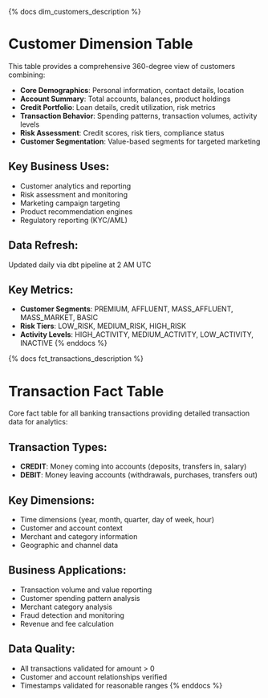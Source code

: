 {% docs dim_customers_description %}
# Customer Dimension Table

This table provides a comprehensive 360-degree view of customers combining:

- **Core Demographics**: Personal information, contact details, location
- **Account Summary**: Total accounts, balances, product holdings
- **Credit Portfolio**: Loan details, credit utilization, risk metrics  
- **Transaction Behavior**: Spending patterns, transaction volumes, activity levels
- **Risk Assessment**: Credit scores, risk tiers, compliance status
- **Customer Segmentation**: Value-based segments for targeted marketing

## Key Business Uses:
- Customer analytics and reporting
- Risk assessment and monitoring
- Marketing campaign targeting
- Product recommendation engines
- Regulatory reporting (KYC/AML)

## Data Refresh:
Updated daily via dbt pipeline at 2 AM UTC

## Key Metrics:
- **Customer Segments**: PREMIUM, AFFLUENT, MASS_AFFLUENT, MASS_MARKET, BASIC
- **Risk Tiers**: LOW_RISK, MEDIUM_RISK, HIGH_RISK  
- **Activity Levels**: HIGH_ACTIVITY, MEDIUM_ACTIVITY, LOW_ACTIVITY, INACTIVE
{% enddocs %}

{% docs fct_transactions_description %}
# Transaction Fact Table

Core fact table for all banking transactions providing detailed transaction data for analytics:

## Transaction Types:
- **CREDIT**: Money coming into accounts (deposits, transfers in, salary)
- **DEBIT**: Money leaving accounts (withdrawals, purchases, transfers out)

## Key Dimensions:
- Time dimensions (year, month, quarter, day of week, hour)
- Customer and account context
- Merchant and category information
- Geographic and channel data

## Business Applications:
- Transaction volume and value reporting
- Customer spending pattern analysis
- Merchant category analysis
- Fraud detection and monitoring
- Revenue and fee calculation

## Data Quality:
- All transactions validated for amount > 0
- Customer and account relationships verified
- Timestamps validated for reasonable ranges
{% enddocs %}
